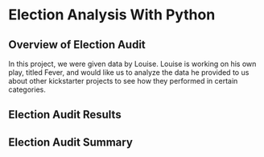 # Election Analysis With Python

## Overview of Election Audit
In this project, we were given data by Louise. Louise is working on his own play, titled Fever, and would like us to analyze the data he provided to us about other kickstarter projects to see how they performed in certain categories.


## Election Audit Results


## Election Audit Summary

